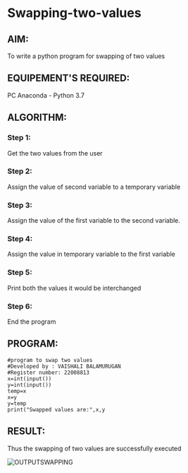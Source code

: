 # Swapping-two-values
## AIM:
To write a python program for swapping of two values
## EQUIPEMENT'S REQUIRED: 
PC
Anaconda - Python 3.7
## ALGORITHM: 
### Step 1:
Get the two values from the user
### Step 2: 
Assign the value of second variable to a temporary variable 
### Step 3: 
Assign the value of the first variable to the second variable.
### Step 4:  
Assign the value in temporary variable to the first variable
### Step 5: 
Print both the values it would be interchanged
### Step 6: 
End the program
## PROGRAM:
```
#program to swap two values
#Developed by : VAISHALI BALAMURUGAN
#Register number: 22008813
x=int(input())
y=int(input())
temp=x
x=y
y=temp
print("Swapped values are:",x,y
```


## RESULT:
Thus the swapping of two values are successfully executed

![OUTPUTSWAPPING](https://user-images.githubusercontent.com/119390134/212048146-f4af2b6c-6268-4b97-998e-4cc0b84a6a7a.png)
